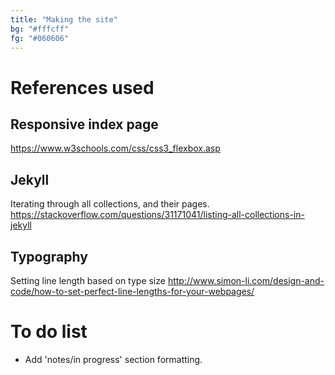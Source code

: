 ```yaml
---
title: "Making the site"
bg: "#fffcff"
fg: "#060606"
---
```

# References used
## Responsive index page
https://www.w3schools.com/css/css3_flexbox.asp

## Jekyll
Iterating through all collections, and their pages.
https://stackoverflow.com/questions/31171041/listing-all-collections-in-jekyll

## Typography
Setting line length based on type size
http://www.simon-li.com/design-and-code/how-to-set-perfect-line-lengths-for-your-webpages/

# To do list
- Add 'notes/in progress' section formatting.
